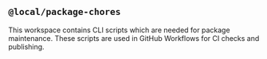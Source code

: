 ## `@local/package-chores`

This workspace contains CLI scripts which are needed for package maintenance.
These scripts are used in GitHub Workflows for CI checks and publishing.
